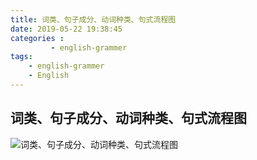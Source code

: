 ```yaml
---
title: 词类、句子成分、动词种类、句式流程图
date: 2019-05-22 19:38:45
categories :
         - english-grammer
tags: 
    - english-grammer
    - English
---
```


## 词类、句子成分、动词种类、句式流程图

![词类、句子成分、动词种类、句式流程图](https://user-gold-cdn.xitu.io/2019/5/27/16af7acf408a6b67?w=5427&h=7731&f=png&s=1721903)
